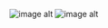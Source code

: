 ![image alt](d21p9g3-3bcc8a0a-ecaf-430c-bafc-2b2a668fe6d8)     ![image alt](d5e25rb-13fef3cd-1446-4d30-9f11-c8eea81b7955)
